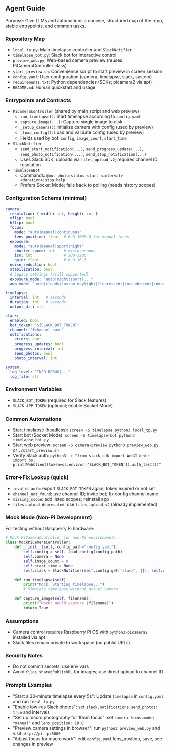 ## Agent Guide

Purpose: Give LLMs and automations a concise, structured map of the repo, stable entrypoints, and common tasks.

### Repository Map
- `local_tp.py`: Main timelapse controller and `SlackNotifier`
- `timelapse_bot.py`: Slack bot for interactive control
- `preview_web.py`: Web-based camera preview (reuses PiCameraController class)
- `start_preview.sh`: Convenience script to start preview in screen session
- `config.yaml`: User configuration (camera, timelapse, slack, system)
- `requirements.txt`: Python dependencies (SDKs; picamera2 via apt)
- `README.md`: Human quickstart and usage

### Entrypoints and Contracts
- `PiCameraController` (shared by main script and web preview)
  - `run_timelapse()`: Start timelapse according to `config.yaml`
  - `capture_image(...)`: Capture single image to disk
  - `_setup_camera()`: Initialize camera with config (used by preview)
  - `_load_config()`: Load and validate config (used by preview)
  - Fields used by bot: `config`, `image_count`, `start_time`
- `SlackNotifier`
  - `send_start_notification(...)`, `send_progress_update(...)`, `send_photo_notification(...)`, `send_stop_notification(...)`
  - Uses Slack SDK; uploads via `files_upload_v2`; requires channel ID resolution
- `TimelapseBot`
  - Commands: `@bot photo|status|start <interval> <duration>|stop|help`
  - Prefers Socket Mode; falls back to polling (needs history scopes)

### Configuration Schema (minimal)
```yaml
camera:
  resolution: { width: int, height: int }
  vflip: bool
  hflip: bool
  focus:
    mode: "auto|manual|continuous"
    lens_position: float  # 0.0-1000.0 for manual focus
  exposure:
    mode: "auto|manual|sport|night"
    shutter_speed: int    # microseconds
    iso: int              # 100-3200
    gain: float           # 0.0-16.0
  noise_reduction: bool
  stabilization: bool
  # Legacy settings (still supported)
  exposure_mode: "auto|night|sport|..."
  awb_mode: "auto|cloudy|custom|daylight|fluorescent|incandescent|indoor|tungsten"

timelapse:
  interval: int   # seconds
  duration: int   # seconds
  output_dir: str

slack:
  enabled: bool
  bot_token: "${SLACK_BOT_TOKEN}"
  channel: "#channel-name"
  notifications:
    errors: bool
    progress_updates: bool
    progress_interval: int
    send_photos: bool
    photo_interval: int

system:
  log_level: "INFO|DEBUG|..."
  log_file: str
```

### Environment Variables
- `SLACK_BOT_TOKEN` (required for Slack features)
- `SLACK_APP_TOKEN` (optional; enable Socket Mode)

### Common Automations
- Start timelapse (headless): `screen -S timelapse python3 local_tp.py`
- Start bot (Socket Mode): `screen -S timelapse-bot python3 timelapse_bot.py`
- Start web preview: `screen -S camera-preview python3 preview_web.py` or `./start_preview.sh`
- Verify Slack auth: `python3 -c "from slack_sdk import WebClient; import os; print(WebClient(token=os.environ['SLACK_BOT_TOKEN']).auth_test())"`

### Error→Fix Lookup (quick)
- `invalid_auth`: export `SLACK_BOT_TOKEN` again; token expired or not set
- `channel_not_found`: use channel ID; invite bot; fix config channel name
- `missing_scope`: add listed scopes; reinstall app
- `files.upload deprecated`: use `files_upload_v2` (already implemented)

### Mock Mode (Non-Pi Development)
For testing without Raspberry Pi hardware:

```python
# Mock PiCameraController for non-Pi environments
class MockPiCameraController:
    def __init__(self, config_path="config.yaml"):
        self.config = self._load_config(config_path)
        self.camera = None
        self.image_count = 0
        self.start_time = None
        self.slack = SlackNotifier(self.config.get('slack', {}), self.config, logging.getLogger())
    
    def run_timelapse(self):
        print("Mock: Starting timelapse...")
        # Simulate timelapse without actual camera
    
    def capture_image(self, filename):
        print(f"Mock: Would capture {filename}")
        return True
```

### Assumptions
- Camera control requires Raspberry Pi OS with `python3-picamera2` installed via apt
- Slack files remain private to workspace (no public URLs)

### Security Notes
- Do not commit secrets; use env vars
- Avoid `files_sharedPublicURL` for images; use direct upload to channel ID

### Prompts Examples
- "Start a 30-minute timelapse every 5s": Update `timelapse` in `config.yaml` and run `local_tp.py`
- "Enable low-res Slack photos": set `slack.notifications.send_photos: true` and intervals
- "Set up macro photography for 10cm focus": set `camera.focus.mode: "manual"` and `lens_position: 10.0`
- "Preview camera settings in browser": run `python3 preview_web.py` and visit `http://pi-ip:5000`
- "Adjust focus for macro work": edit `config.yaml` lens_position, save, see changes in preview


